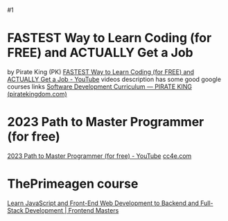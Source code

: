 #1
# FASTEST Way to Learn Coding (for FREE) and ACTUALLY Get a Job
by Pirate King (PK)
[FASTEST Way to Learn Coding (for FREE) and ACTUALLY Get a Job - YouTube](https://www.youtube.com/watch?v=aPQt7BGohgg)
videos description has some good google courses links
[Software Development Curriculum — PIRATE KING (piratekingdom.com)](https://www.piratekingdom.com/curriculum/software-development)


# 2023 Path to Master Programmer (for free)
[2023 Path to Master Programmer (for free) - YouTube](https://www.youtube.com/watch?v=OVwJ5EMTSK0)
[cc4e.com](https://www.cc4e.com/)

# ThePrimeagen  course
[Learn JavaScript and Front-End Web Development to Backend and Full-Stack Development | Frontend Masters](https://frontendmasters.com/courses/)
